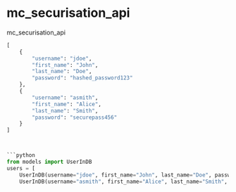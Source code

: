 # mc_securisation_api
mc_securisation_api


```python
[
    {
        "username": "jdoe",
        "first_name": "John",
        "last_name": "Doe",
        "password": "hashed_password123"
    },
    {
        "username": "asmith",
        "first_name": "Alice",
        "last_name": "Smith",
        "password": "securepass456"
    }
]



```python
from models import UserInDB  
users = [
    UserInDB(username="jdoe", first_name="John", last_name="Doe", password="hashed_password123"),
    UserInDB(username="asmith", first_name="Alice", last_name="Smith", password="securepass456")]

